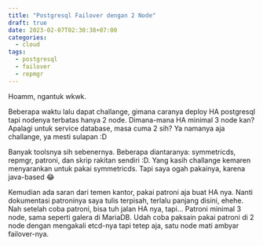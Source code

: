 ```yaml
---
title: "Postgresql Failover dengan 2 Node"
draft: true
date: 2023-02-07T02:30:38+07:00
categories:
  - cloud
tags:
  - postgresql
  - failover
  - repmgr
---
```


Hoamm, ngantuk wkwk.  

Beberapa waktu lalu dapat challange, gimana caranya deploy HA postgresql tapi nodenya terbatas hanya 2 node. Dimana-mana HA minimal 3 node kan?
Apalagi untuk service database, masa cuma 2 sih? Ya namanya aja challange, ya mesti sulapan :D

Banyak toolsnya sih sebenernya. Beberapa diantaranya: symmetricds, repmgr, patroni, dan skrip rakitan sendiri :D. Yang kasih challange kemaren menyarankan 
untuk pakai symmetricds. Tapi saya ogah pakainya, karena java-based 😂

Kemudian ada saran dari temen kantor, pakai patroni aja buat HA nya. Nanti dokumentasi patroninya saya tulis terpisah, terlalu panjang disini, ehehe. Nah setelah coba patroni,
bisa tuh jalan HA nya, tapi... Patroni minimal 3 node, sama seperti galera di MariaDB. Udah coba paksain pakai patroni di 2 node dengan mengakali etcd-nya tapi tetep aja, satu node mati
ambyar failover-nya.

<bersambung>
